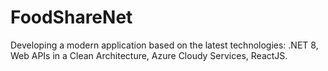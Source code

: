 # FoodShareNet

Developing a modern application based on the latest technologies: .NET 8, Web APIs in a Clean Architecture, Azure Cloudy Services, ReactJS.
